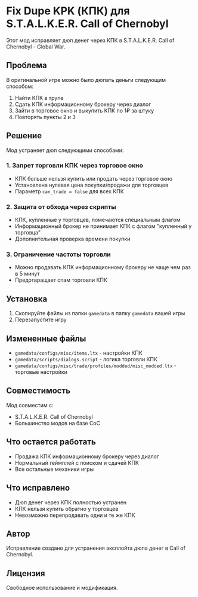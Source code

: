 # Fix Dupe KPK (КПК) для S.T.A.L.K.E.R. Call of Chernobyl

Этот мод исправляет дюп денег через КПК в S.T.A.L.K.E.R. Call of Chernobyl - Global War.

## Проблема

В оригинальной игре можно было дюпать деньги следующим способом:
1. Найти КПК в трупе
2. Сдать КПК информационному брокеру через диалог
3. Зайти в торговое окно и выкупить КПК по 1₽ за штуку
4. Повторять пункты 2 и 3

## Решение

Мод устраняет дюп следующими способами:

### 1. Запрет торговли КПК через торговое окно
- КПК больше нельзя купить или продать через торговое окно
- Установлена нулевая цена покупки/продажи для торговцев
- Параметр `can_trade = false` для всех КПК

### 2. Защита от обхода через скрипты
- КПК, купленные у торговцев, помечаются специальным флагом
- Информационный брокер не принимает КПК с флагом "купленный у торговца"
- Дополнительная проверка времени покупки

### 3. Ограничение частоты торговли
- Можно продавать КПК информационному брокеру не чаще чем раз в 5 минут
- Предотвращает спам торговли КПК

## Установка

1. Скопируйте файлы из папки `gamedata` в папку `gamedata` вашей игры
2. Перезапустите игру

## Измененные файлы

- `gamedata/configs/misc/items.ltx` - настройки КПК
- `gamedata/scripts/dialogs.script` - логика торговли КПК
- `gamedata/configs/misc/trade/profiles/modded/misc_modded.ltx` - торговые настройки

## Совместимость

Мод совместим с:
- S.T.A.L.K.E.R. Call of Chernobyl
- Большинство модов на базе CoC

## Что остается работать

- Продажа КПК информационному брокеру через диалог
- Нормальный геймплей с поиском и сдачей КПК
- Все остальные механики игры

## Что исправлено

- Дюп денег через КПК полностью устранен
- КПК нельзя купить обратно у торговцев
- Невозможно перепродавать одни и те же КПК

## Автор

Исправление создано для устранения эксплойта дюпа денег в Call of Chernobyl.

## Лицензия

Свободное использование и модификация.
